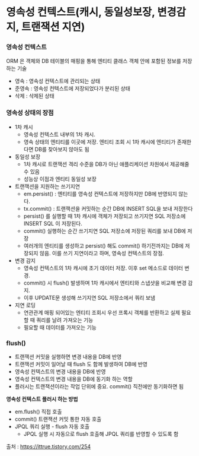 # 영속성 컨텍스트(캐시, 동일성보장, 변경감지, 트랜잭션 지연)

### 영속성 컨텍스트

ORM 은 객체와 DB 테이블의 매핑을 통해 엔티티 클래스 객체 안에 포함된 정보를 저장하는 기술

- 영속 : 영속성 컨텍스트에 관리되는 상태
- 준영속 : 영속성 컨텍스트에 저장되었다가 분리된 상태
- 삭제 : 삭제된 상태

### 영속성 상태의 장점

- 1차 캐시
    - 영속성 컨텍스트 내부의 1차 캐시.
    - 영속 상태의 엔티티를 이곳에 저장. 엔티티 조회 시 1차 캐시에 엔티티가 존재한다면 DB를 찾아보지 않아도 됨
- 동일성 보장
    - 1차 캐시로 트랜잭션 격리 수준을 DB가 아닌 애플리케이션 차원에서 제공해줄 수 있음
    - 성능상 이점과 엔티티 동일성 보장
- 트랜잭션을 지원하는 쓰기지연
    - em.persist() : 엔티티를 영속성 컨텍스트에 저장하지만 DB에 반영되지 않는다.
    - tx.commit() : 트랜잭션을 커밋하는 순간 DB에 INSERT SQL을 보내 저장한다
    - persist() 를 실행할 때 1차 캐시에 객체가 저장되고 쓰기지연 SQL 저장소에 INSERT SQL 이 저장된다.
    - commit() 실행하는 순간 쓰기지연 SQL 저장소에 저장된 쿼리를 보내 DB에 저장
    - 여러개의 엔티티를 생성하고 persist() 해도 commit() 하기전까지는 DB에 저장되지 않음. 이를 쓰기 지연이라고 하며, 영속성 컨텍스트의 장점.
- 변경 감지
    - 영속성 컨텍스트의 1차 캐시에 초기 데이터 저장. 이후 set 메소드로 데이터 변경.
    - commit() 시 flush() 발생하며 1차 캐시에서 엔티티와 스냅샷을 비교해 변경 감지.
    - 이후 UPDATE문 생성해 쓰기지연 SQL 저장소에서 쿼리 보냄
- 지연 로딩
    - 연관관계 매핑 되어있는 엔티티 조회시 우선 프록시 객체를 반환하고 실제 필요할 때 쿼리를 날려 가져오는 기능
    - 필요할 때 데이터를 가져오는 기능

### flush()

- 트랜잭션 커밋을 실행하면 변경 내용을 DB에 반영
- 트랜잭션 커밋이 일어날 때 flush 도 함께 발생하여 DB에 반영
- 영속성 컨텍스트의 변경 내용을 DB에 반영
- 영속성 컨텍스트의 변경 내용을 DB에 동기화 하는 역할
- 플러시는 트랜잭션이라는 작업 단위에 중요. commit() 직전에만 동기화하면 됨

**영속성 컨텍스트 플러시 하는 방법**

- em.flush() 직접 호출
- commit() 트랜잭션 커밋 통한 자동 호출
- JPQL 쿼리 실행 - flush 자동 호출
    - JPQL 실행 시 자동으로 flush 호출해 JPQL 쿼리를 반영할 수 있도록 함

출처 : https://ittrue.tistory.com/254